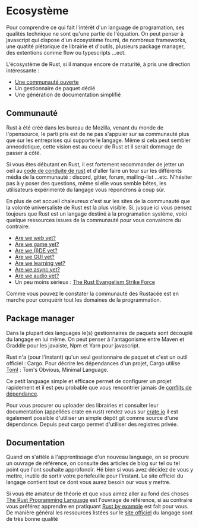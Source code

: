 # Ecosystème

Pour comprendre ce qui fait l'intérêt d'un language de programation, ses qualités technique ne sont qu'une partie de l'équation. On peut penser à javascript qui dispose d'un écosystème fourni, de nombreux frameworks, une quatité plétorique de librairie et d'outils, plusieurs package manager, des extentions comme flow ou typescripts ...ect.

L'écosystème de Rust, si il manque encore de maturité, à pris une direction intéressante :

- [Une communauté ouverte](https://www.rust-lang.org/community)
- Un gestionnaire de paquet dédié
- Une génération de documentation simplifié

## Communauté

Rust à été créé dans les bureau de Mozilla, venant du monde de l'opensource, le parti pris est de ne pas s'appuier sur sa communauté plus que sur les entreprises qui supporte le langage. Même si cela peut sembler annecdotique, cette vision est au coeur de Rust et il serait dommage de passer à côté.

Si vous êtes débutant en Rust, il est fortement recommander de jetter un oeil au [code de conduite de rust](https://www.rust-lang.org/policies/code-of-conduct) et d'aller faire un tour sur les différents média de la communauté : discord, gitter, forum, mailing-list ...etc. N'hésiter pas à y poser des questions, même si elle vous semble bêtes, les utilisateurs expérimenté du langage vous répondrons à coup sûr.

En plus de cet accueil chaleureux c'est sur les sites de la communauté que la volonté universaliste de Rust est la plus visible. Si, jusque ici vous pensez toujours que Rust est un langage destiné à la programation système, voici quelque ressources issues de la communauté pour vous convaincre du contraire:

- [Are we web yet?](https://www.arewewebyet.org/)
- [Are we game yet?](http://arewegameyet.com/)
- [Are we (I)DE yet?](https://areweideyet.com/)
- [Are we GUI yet?](https://areweguiyet.com/newsfeed/2019-01-13_rust2019.html)
- [Are we learning yet?](https://www.arewelearningyet.com/)
- [Are we async yet?](https://areweasyncyet.rs)
- [Are we audio yet?](https://areweaudioyet.com/)
- Un peu moins sérieux : [The Rust Evangelism Strike Force](https://www.reddit.com/r/rustjerk/)

Comme vous pouvez le constater la communauté des Rustacée est en marche pour conquérir tout les domaines de la programmation.  

## Package manager

Dans la plupart des languages le(s) gestionnaires de paquets sont découplé du langage en lui même. On peut penser à l'antagonisme entre Maven et Graddle pour les javaiste, Npm et Yarn pour javascript.

Rust n'a (pour l'instant) qu'un seul gestionnaire de paquet et c'est un outil officiel : Cargo. 
Pour décrire les dépendances d'un projet, Cargo utilise [Toml](https://github.com/toml-lang/toml) : Tom's Obvious, Minimal Language.

Ce petit language simple et efficace permet de configurer un projet rapidement et il est peu probable que vous rencontrier jamais de [conflits de dépendance](https://stephencoakley.com/2019/04/24/how-rust-solved-dependency-hell).

Pour vous procurer ou uploader des librairies et consulter leur documentation (appellées crate en rust) rendez vous sur [crate.io](https://www.crates.io/) il est également possible d'utiliser un simple dépôt git comme source d'une dépendance. Depuis peut cargo permet d'utiliser des registres privée.


## Documentation

Quand on s'attèle à l'apprentissage d'un nouveau language, on se procure un ouvrage de référence, on consulte des articles de blog sur tel ou tel point que l'ont souhaite approfondir. Hé bien si vous avez décidez de vous y mettre, inutile de sortir votre portefeuille pour l'instant. Le site officiel du langage contient tout ce dont vous aurez besoin our vous y mettre.

Si vous ête amateur de théorie et que vous aimez aller au fond des choses [The Rust Programming Language](https://doc.rust-lang.org/book/index.html) est l'ouvrage de référence, si au contraire vous préférez apprendre en pratiquant [Rust by example](https://doc.rust-lang.org/stable/rust-by-example/) est fait pour vous. De manière général les ressources listées sur le [site officiel](https://www.rust-lang.org/learn) du langage sont de très bonne qualité